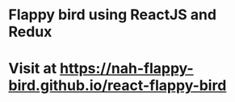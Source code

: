 # Flappy bird using ReactJS and Redux

# Visit at https://nah-flappy-bird.github.io/react-flappy-bird

